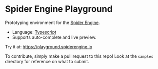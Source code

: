 Spider Engine Playground
========================

Prototyping environment for the [Spider Engine](https://github.com/aminere/spider-engine).

* Language: [Typescript](https://www.typescriptlang.org/)
* Supports auto-complete and live preview.

Try it at: https://playground.spiderengine.io

To contribute, simply make a pull request to this repo!
Look at the `samples` directory for reference on what to submit.
